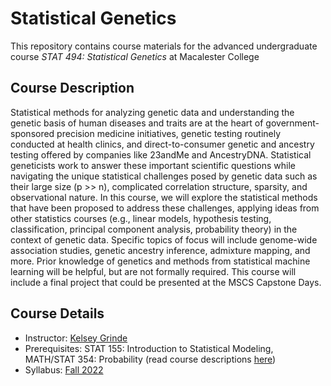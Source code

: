 # Statistical Genetics
This repository contains course materials for the advanced undergraduate course *STAT 494: Statistical Genetics* at Macalester College

## Course Description

Statistical methods for analyzing genetic data and understanding the genetic basis of human diseases and traits are at the heart of government-sponsored precision medicine initiatives, genetic testing routinely conducted at health clinics, and direct-to-consumer genetic and ancestry testing offered by companies like 23andMe and AncestryDNA. Statistical geneticists work to answer these important scientific questions while navigating the unique statistical challenges posed by genetic data such as their large size (p >> n), complicated correlation structure, sparsity, and observational nature. In this course, we will explore the statistical methods that have been proposed to address these challenges, applying ideas from other statistics courses (e.g., linear models, hypothesis testing, classification, principal component analysis, probability theory) in the context of genetic data. Specific topics of focus will include genome-wide association studies, genetic ancestry inference, admixture mapping, and more. Prior knowledge of genetics and methods from statistical machine learning will be helpful, but are not formally required. This course will include a final project that could be presented at the MSCS Capstone Days. 

## Course Details

- Instructor: [Kelsey Grinde](https://kegrinde.github.io/)
- Prerequisites: STAT 155: Introduction to Statistical Modeling, MATH/STAT 354: Probability (read course descriptions [here](https://www.macalester.edu/mscs/courses/#courselist-STAT))
- Syllabus: [Fall 2022](https://docs.google.com/presentation/d/1G3GNyENHki7azFbSIEhPAX9cnUFMSuwDwm-NBwGjaNw/edit?usp=sharing)
